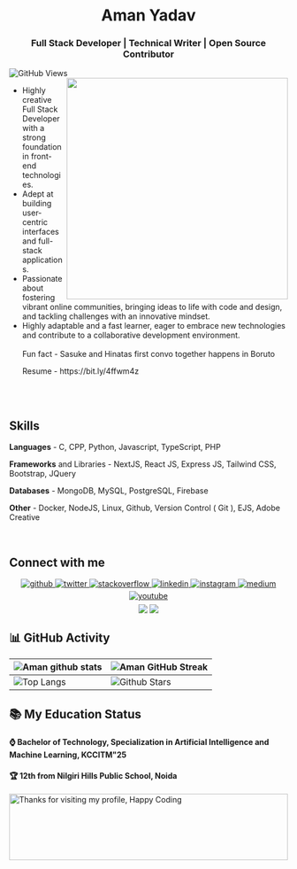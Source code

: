 <h1 align="center" style="font-weight: bold;">Aman Yadav</h1> <!-- <img src="https://emojis.slackmojis.com/emojis/images/1531849430/4246/blob-sunglasses.gif?1531849430" width="30"-->
<h3 align="center"> Full Stack Developer | Technical Writer | Open Source Contributor</h3>

![GitHub Views](https://komarev.com/ghpvc/?username=its-aman-yadav&color=0e75b6)
<img align="right" width="400" src="https://media1.giphy.com/media/TPl5N4Ci49ZQY/giphy.gif?cid=ecf05e47za80g6ltso1o7f71jkoak398c5qnbpb3ckqos3vf&ep=v1_gifs_search&rid=giphy.gif&ct=g">

<ul>
  <li>Highly creative Full Stack Developer with a strong foundation in front-end technologies.</li>
  <li>Adept at building user-centric interfaces and full-stack applications.</li>
  <li>Passionate about fostering vibrant online communities, bringing ideas to life with code and design, and tackling challenges with an innovative mindset.</li>
  <li>Highly adaptable and a fast learner, eager to embrace new technologies and contribute to a collaborative development environment.</li>
  <br>
  Fun fact - Sasuke and Hinatas first convo together happens in Boruto
  <br>
  <p> Resume - https://bit.ly/4ffwm4z </p>
</ul>


<br>
<br>

## Skills
<p><b>Languages</b> - C, CPP, Python, Javascript, TypeScript, PHP</p>
<p><b>Frameworks</b> and Libraries - NextJS, React JS, Express JS, Tailwind CSS, Bootstrap, JQuery</p>
<p><b>Databases</b> - MongoDB, MySQL, PostgreSQL, Firebase</p>
<p><b>Other</b> - Docker, NodeJS, Linux, Github, Version Control ( Git ), EJS, Adobe Creative</p>

<br>

## Connect with me  
<div align="center">
<a href="https://github.com/Its-Aman-Yadav" target="_blank">
<img src=https://img.shields.io/badge/github-%2324292e.svg?&style=for-the-badge&logo=github&logoColor=white alt=github style="margin-bottom: 5px;" />
</a>
<a href="https://twitter.com/its_aman_yadav" target="_blank">
<img src=https://img.shields.io/badge/twitter-%2300acee.svg?&style=for-the-badge&logo=twitter&logoColor=white alt=twitter style="margin-bottom: 5px;" />
</a>
<a href="https://stackoverflow.com/users/17930806/mr-aman-yadav" target="_blank">
<img src=https://img.shields.io/badge/stackoverflow-%23F28032.svg?&style=for-the-badge&logo=stackoverflow&logoColor=white alt=stackoverflow style="margin-bottom: 5px;" />
</a>
<a href="https://www.linkedin.com/in/itsamanyadav18/" target="_blank">
<img src=https://img.shields.io/badge/linkedin-%231E77B5.svg?&style=for-the-badge&logo=linkedin&logoColor=white alt=linkedin style="margin-bottom: 5px;" />
</a>
<a href="https://instagram.com/its_aman_yadav" target="_blank">
<img src=https://img.shields.io/badge/instagram-%23000000.svg?&style=for-the-badge&logo=instagram&logoColor=white alt=instagram style="margin-bottom: 5px;" />
</a>
<a href="https://medium.com/@itsamanyadav" target="_blank">
<img src=https://img.shields.io/badge/medium-%23292929.svg?&style=for-the-badge&logo=medium&logoColor=white alt=medium style="margin-bottom: 5px;" />
</a>
<a href="https://www.youtube.com/channel/UCL2AcsXxoZtg9ooILUJDKOg" target="_blank">
<img src=https://img.shields.io/badge/youtube-%23EE4831.svg?&style=for-the-badge&logo=youtube&logoColor=white alt=youtube style="margin-bottom: 5px;" />
</a>  
</div>  
  
<div align="center">
            <a href="https://paypal.me/@itsamanyadav" target="_blank" style="display: inline-block;">
                <img
                    src="https://img.shields.io/badge/Donate-PayPal-blue.svg?style=flat-square&logo=paypal" 
                    align="center"
                />
            </a>
            <a href="https://www.buymeacoffee.com/itsamanyadv" target="_blank" style="display: inline-block;">
                <img
                    src="https://img.shields.io/badge/Donate-Buy%20Me%20A%20Coffee-orange.svg?style=flat-square&logo=buymeacoffee" 
                    align="center"
                />
            </a></div>
     



## 📊 GitHub Activity
| ![Aman github stats](https://github-readme-stats.vercel.app/api?username=its-aman-yadav&show_icons=true&theme=highcontrast) | ![Aman GitHub Streak](https://github-readme-streak-stats.herokuapp.com/?user=its-aman-yadav&theme=highcontrast)                                                                                                           |
| --------------------------------------------------------------------------------------------------------------------------------- | ----------------------------------------------------------------------------------------------------------------------------------------------------------------------------------------------------------------- |
| ![Top Langs](https://github-readme-stats.vercel.app/api/top-langs/?username=its-aman-yadav&langs_count=8&theme=highcontrast&layout=compact) | ![Github Stars](https://github-readme-stats.vercel.app/api?username=its-aman-yadav&show_icons=true&locale=en&count_private=true&hide_rank=true&custom_title=My%20GitHub%20Stats&disable_animations=true&theme=highcontrast) |


## 📚 My Education Status


<h4>⌚ Bachelor of Technology, Specialization in Artificial Intelligence and Machine Learning, KCCITM"25 </h4>
<h4>🏆 12th from Nilgiri Hills Public School, Noida </h4>


<img height="120" alt="Thanks for visiting my profile, Happy Coding" width="100%" src="https://github.com/dibyendu415/dibyendu415/blob/master/marquee.svg" />



